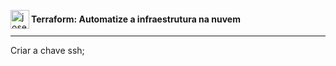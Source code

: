 
[<img title="Terraform" align="left" alt="josenilto | Twitter" width="30px" src="https://cdn.jsdelivr.net/npm/simple-icons@v4/icons/terraform.svg" />][terraform]

[terraform]: https://www.terraform.io/downloads.html 

#### Terraform: Automatize a infraestrutura na nuvem

---

Criar a chave ssh;

